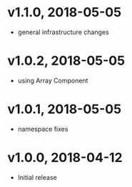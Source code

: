 # v1.1.0, 2018-05-05
* general infrastructure changes

# v1.0.2, 2018-05-05
* using Array Component

# v1.0.1, 2018-05-05
* namespace fixes

# v1.0.0, 2018-04-12
* Initial release
